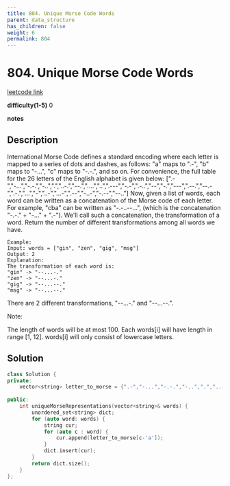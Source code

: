 ```yaml
---
title: 804. Unique Morse Code Words
parent: data_structure
has_children: false
weight: 6
permalink: 804
---
```

# 804. Unique Morse Code Words
[leetcode link](https://leetcode.com/problems/unique-morse-code-words/)

**difficulty(1-5)** 
0

**notes**   

## Description

International Morse Code defines a standard encoding where each letter is mapped to a series of dots and dashes, as follows: "a" maps to ".-", "b" maps to "-...", "c" maps to "-.-.", and so on.
For convenience, the full table for the 26 letters of the English alphabet is given below:
[".-","-...","-.-.","-..",".","..-.","--.","....","..",".---","-.-",".-..","--","-.","---",".--.","--.-",".-.","...","-","..-","...-",".--","-..-","-.--","--.."]
Now, given a list of words, each word can be written as a concatenation of the Morse code of each letter. For example, "cba" can be written as "-.-..--...", (which is the concatenation "-.-." + "-..." + ".-"). We'll call such a concatenation, the transformation of a word.
Return the number of different transformations among all words we have.
```
Example:
Input: words = ["gin", "zen", "gig", "msg"]
Output: 2
Explanation: 
The transformation of each word is:
"gin" -> "--...-."
"zen" -> "--...-."
"gig" -> "--...--."
"msg" -> "--...--."
```
There are 2 different transformations, "--...-." and "--...--.".

Note:

The length of words will be at most 100.
Each words[i] will have length in range [1, 12].
words[i] will only consist of lowercase letters.

## Solution
```c++
class Solution {
private:
    vector<string> letter_to_morse = {".-","-...","-.-.","-..",".","..-.","--.","....","..",".---","-.-",".-..","--","-.","---",".--.","--.-",".-.","...","-","..-","...-",".--","-..-","-.--","--.."};
    
public:
    int uniqueMorseRepresentations(vector<string>& words) {
        unordered_set<string> dict;
        for (auto word: words) {
            string cur;
            for (auto c : word) {
                cur.append(letter_to_morse[c-'a']);
            }
            dict.insert(cur);
        }
        return dict.size();
    }
};
```
